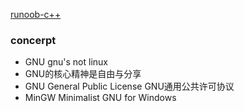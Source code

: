 
[runoob-c++](http://www.runoob.com/cplusplus/cpp-intro.html)


### concerpt
* GNU gnu's not linux
* GNU的核心精神是自由与分享
* GNU General Public License GNU通用公共许可协议
* MinGW Minimalist GNU for Windows